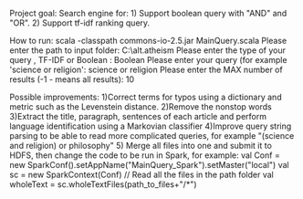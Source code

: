 Project goal:
	Search engine for:
	1) Support boolean query with "AND" and "OR".
	2) Support tf-idf ranking query.

How to run:
scala -classpath commons-io-2.5.jar MainQuery.scala
Please enter the path to input folder: C:\alt.atheism
Please enter the type of your query , TF-IDF or Boolean : Boolean
Please enter your query (for example 'science or religion': science or religion
Please enter the MAX number of results (-1  - means all results): 10

Possible improvements:
1)Correct terms for typos using a dictionary and metric such as the  Levenstein distance.
2)Remove the nonstop words
3)Extract the title, paragraph, sentences of each article and perform language identification using a  Markovian classifier
4)Improve query string parsing  to be able to read more complicated queries, for example "(science and religion) or philosophy"
5) Merge all files into one and submit it to HDFS, then change the code to be run in Spark, for example:
	val Conf = new SparkConf().setAppName("MainQuery_Spark").setMaster("local")
    val sc = new SparkContext(Conf)
	//      Read all the files in the path folder
    val wholeText = sc.wholeTextFiles(path_to_files+"/*")
